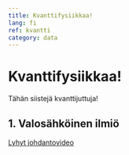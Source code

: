 ```yaml
---
title: Kvanttifysiikkaa!
lang: fi
ref: kvantti
category: data
---
```


# Kvanttifysiikkaa!

Tähän siistejä kvanttijuttuja!

## 1. Valosähköinen ilmiö

[Lyhyt johdantovideo](https://www.youtube.com/watch?v=yqrXSLt5U1U)
